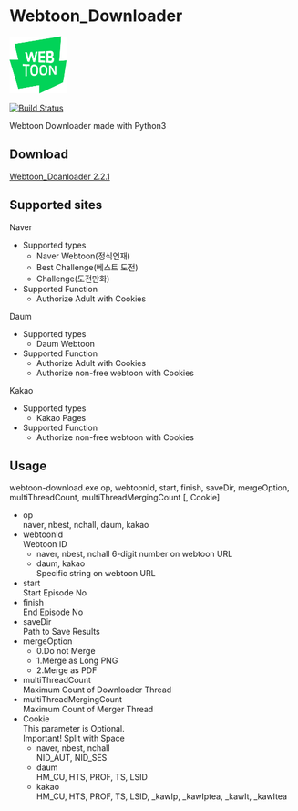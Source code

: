 # Webtoon_Downloader

<img alt="logo" src="./logo.png" width="100" height="100">  
  
[![Build Status](https://travis-ci.org/04SeoHyun/Webtoon_Downloader.svg?branch=master)](https://travis-ci.org/04SeoHyun/Webtoon_Downloader)  
  
Webtoon Downloader made with Python3

## Download

[Webtoon_Doanloader 2.2.1](https://github.com/04SeoHyun/Webtoon_Downloader/releases/tag/2.2.1)

## Supported sites

Naver
- Supported types
    - Naver Webtoon(정식연재)
    - Best Challenge(베스트 도전)
    - Challenge(도전만화)
- Supported Function
    - Authorize Adult with Cookies

Daum
- Supported types
    - Daum Webtoon
- Supported Function
    - Authorize Adult with Cookies
    - Authorize non-free webtoon with Cookies

Kakao
- Supported types
    - Kakao Pages
- Supported Function
    - Authorize non-free webtoon with Cookies

## Usage

webtoon-download.exe op, webtoonId, start, finish, saveDir, mergeOption, multiThreadCount, multiThreadMergingCount [, Cookie]

- op  
naver, nbest, nchall, daum, kakao
- webtoonId  
Webtoon ID
    - naver, nbest, nchall
    6-digit number on webtoon URL
    - daum, kakao  
    Specific string on webtoon URL
- start  
Start Episode No
- finish  
End Episode No
- saveDir  
Path to Save Results
- mergeOption  
    - 0.Do not Merge
    - 1.Merge as Long PNG
    - 2.Merge as PDF
- multiThreadCount  
Maximum Count of Downloader Thread
- multiThreadMergingCount  
Maximum Count of Merger Thread
- Cookie  
This parameter is Optional.  
Important! Split with Space
    - naver, nbest, nchall  
    NID_AUT, NID_SES
    - daum  
    HM_CU, HTS, PROF, TS, LSID
    - kakao  
    HM_CU, HTS, PROF, TS, LSID, _kawIp, _kawIptea, _kawIt, _kawItea